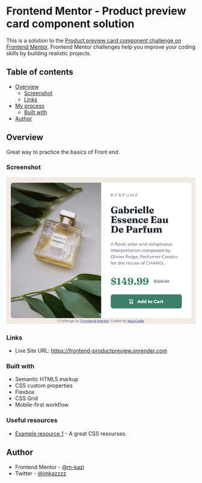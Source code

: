 # Frontend Mentor - Product preview card component solution

This is a solution to the [Product preview card component challenge on Frontend Mentor](https://www.frontendmentor.io/challenges/product-preview-card-component-GO7UmttRfa). Frontend Mentor challenges help you improve your coding skills by building realistic projects.

## Table of contents

-   [Overview](#overview)
    -   [Screenshot](#screenshot)
    -   [Links](#links)
-   [My process](#my-process)
    -   [Built with](#built-with)
-   [Author](#author)

## Overview

Great way to practice the basics of Front end.

### Screenshot

![](images/Frontend%20Mentor%20Product%20preview%20card%20component-desktop.png)


### Links

-   Live Site URL: https://frontend-productpreview.onrender.com

### Built with

-   Semantic HTML5 markup
-   CSS custom properties
-   Flexbox
-   CSS Grid
-   Mobile-first workflow

### Useful resources

-   [Example resource 1](https://www.joshwcomeau.com/) - A great CSS resourses.

## Author

-   Frontend Mentor - [@m-kazi](https://www.frontendmentor.io/profile/m-kazi)
-   Twitter - [@imkazzzz](https://www.twitter.com/imkazzzz)
